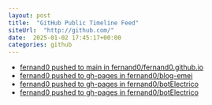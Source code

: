 ```yaml
---
layout: post
title:  "GitHub Public Timeline Feed"
siteUrl:  "http://github.com/"
date:  2025-01-02 17:45:17+00:00
categories: github
---
```

*  [fernand0 pushed to main in fernand0/fernand0.github.io](https://github.com/fernand0/fernand0.github.io/compare/2ccd97b7ca...000d1ba9b7)
*  [fernand0 pushed to gh-pages in fernand0/blog-emei](https://github.com/fernand0/blog-emei/compare/8c06628943...0f5ea76452)
*  [fernand0 pushed to gh-pages in fernand0/botElectrico](https://github.com/fernand0/botElectrico/compare/4bf0141809...669cdbd521)
*  [fernand0 pushed to gh-pages in fernand0/botElectrico](https://github.com/fernand0/botElectrico/compare/f347747049...993ab60d48)
